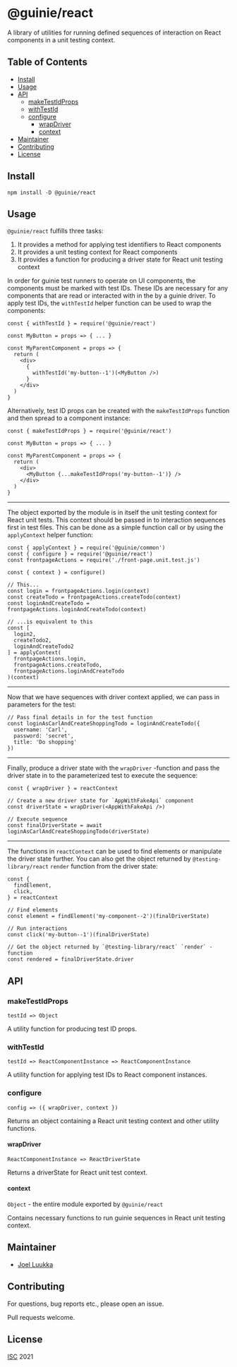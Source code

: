 # @guinie/react

A library of utilities for running defined sequences of interaction on React components in a unit testing context.

## Table of Contents

- [Install](#Install)
- [Usage](#Usage)
- [API](#API)
  - [makeTestIdProps](#makeTestIdProps)
  - [withTestId](#withTestId)
  - [configure](#configure)
    - [wrapDriver](#wrapDriver)
    - [context](#context)
- [Maintainer](#Maintainer)
- [Contributing](#Contributing)
- [License](#License)

## Install

```
npm install -D @guinie/react
```

## Usage

`@guinie/react` fulfills three tasks:
1. It provides a method for applying test identifiers to React components
1. It provides a unit testing context for React components
1. It provides a function for producing a driver state for React unit testing context

In order for guinie test runners to operate on UI components, the components must be marked with test IDs. These IDs are necessary for any components that are read or interacted with in the by a guinie driver. To apply test IDs, the `withTestId` helper function can be used to wrap the components:

```
const { withTestId } = require('@guinie/react')

const MyButton = props => { ... }

const MyParentComponent = props => {
  return (
    <div>
      {
        withTestId('my-button--1')(<MyButton />)
      }
    </div>
  )
}
```

Alternatively, test ID props can be created with the `makeTestIdProps` function and then spread to a component instance:

```
const { makeTestIdProps } = require('@guinie/react')

const MyButton = props => { ... }

const MyParentComponent = props => {
  return (
    <div>
      <MyButton {...makeTestIdProps('my-button--1')} />
    </div>
  )
}
```

---

The object exported by the module is in itself the unit testing context for React unit tests. This context should be passed in to interaction sequences first in test files. This can be done as a simple function call or by using the `applyContext` helper function:

```
const { applyContext } = require('@guinie/common')
const { configure } = require('@guinie/react')
const frontpageActions = require('./front-page.unit.test.js')

const { context } = configure()

// This...
const login = frontpageActions.login(context)
const createTodo = frontpageActions.createTodo(context)
const loginAndCreateTodo = frontpageActions.loginAndCreateTodo(context)

// ...is equivalent to this
const [
  login2,
  createTodo2,
  loginAndCreateTodo2
] = applyContext(
  frontpageActions.login,
  frontpageActions.createTodo,
  frontpageActions.loginAndCreateTodo
)(context)
```

---

Now that we have sequences with driver context applied, we can pass in parameters for the test:

```
// Pass final details in for the test function
const loginAsCarlAndCreateShoppingTodo = loginAndCreateTodo({
  username: 'Carl',
  password: 'secret',
  title: 'Do shopping'
})
```

---

Finally, produce a driver state with the `wrapDriver` -function and pass the driver state in to the parameterized test to execute the sequence:

```
const { wrapDriver } = reactContext

// Create a new driver state for `AppWithFakeApi` component
const driverState = wrapDriver(<AppWithFakeApi />)

// Execute sequence
const finalDriverState = await loginAsCarlAndCreateShoppingTodo(driverState)
```

---

The functions in `reactContext` can be used to find elements or manipulate the driver state further. You can also get the object returned by `@testing-library/react` `render` function from the driver state:

```
const {
  findElement,
  click,
} = reactContext

// Find elements
const element = findElement('my-component--2')(finalDriverState)

// Run interactions
const click('my-button--1')(finalDriverState)

// Get the object returned by `@testing-library/react` `render` -function
const rendered = finalDriverState.driver

```

## API

### makeTestIdProps

`testId => Object`

A utility function for producing test ID props.

### withTestId

`testId => ReactComponentInstance => ReactComponentInstance`

A utility function for applying test IDs to React component instances.

### configure

`config => ({ wrapDriver, context })`

Returns an object containing a React unit testing context and other utility functions.

#### wrapDriver

`ReactComponentInstance => ReactDriverState`

Returns a driverState for React unit test context.

#### context

`Object` - the entire module exported by `@guinie/react`

Contains necessary functions to run guinie sequences in React unit testing context.

## Maintainer

- [Joel Luukka](https://github.com/jluukka-ge)

## Contributing

For questions, bug reports etc., please open an issue.

Pull requests welcome.

## License

[ISC](LICENSE) 2021
